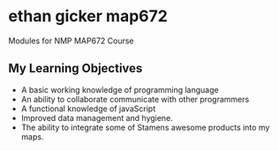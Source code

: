 # ethan gicker map672
Modules for NMP MAP672 Course
## My Learning Objectives

- A basic working knowledge of programming language
- An ability to collaborate communicate with other programmers
- A functional knowledge of javaScript
- Improved data management and hygiene.
- The ability to integrate some of Stamens awesome products into my maps. 
